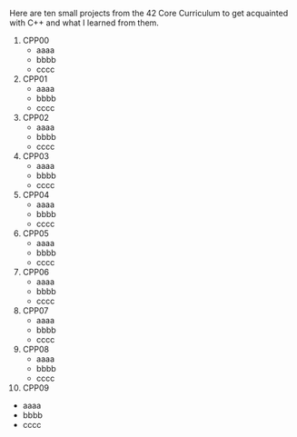 Here are ten small projects from the 42 Core Curriculum to get acquainted with C++ and what I learned  from them.

1. CPP00
   * aaaa
   * bbbb
   * cccc
2. CPP01
   * aaaa
   * bbbb
   * cccc
3. CPP02
   * aaaa
   * bbbb
   * cccc
4. CPP03
   * aaaa
   * bbbb
   * cccc
5. CPP04
   * aaaa
   * bbbb
   * cccc
6. CPP05
   * aaaa
   * bbbb
   * cccc
7. CPP06
   * aaaa
   * bbbb
   * cccc
8. CPP07
   * aaaa
   * bbbb
   * cccc
9. CPP08
   * aaaa
   * bbbb
   * cccc
10. CPP09
   * aaaa
   * bbbb
   * cccc









